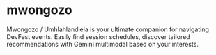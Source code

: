 # mwongozo
Mwongozo / Umhlahlandlela  is your ultimate companion for navigating DevFest events. Easily find session schedules, discover tailored recommendations with Gemini multimodal based on your interests. 
